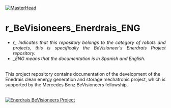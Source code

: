 [![MasterHead](http://dicer0.com/wp-content/uploads/2024/09/BeVisioneers-Enerdrais-di_cer0-Banner.png)](https://dicer0.com/)
# r_BeVisioneers_Enerdrais_ENG
<h6 align="justify">
  <ul>
    <li>r_ Indicates that this repository belongs to the category of robots and projects, this is specifically the BeVisioneer's Enerdrais Project repository.</li>
    <li>_ENG means that the documentation is in Spanish and English.</li>
  </ul>
</h6>
This project repository contains documentation of the development of the Enedrais clean energy generation and storage mechatronic project, which is supported by the Mercedes Benz BeVisioneers fellowship.
&nbsp;
<br/>
&nbsp;

[![Enerdrais BeVisioneers Project](http://dicer0.com/wp-content/uploads/2024/09/r_BeVisioneers_MkII.gif)](https://dicer0.com/#skills)
